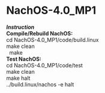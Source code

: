 # NachOS-4.0_MP1  </br>
***Instruction***  </br>
**Compile/Rebuild NachOS:**  </br>
    cd NachOS-4.0_MP1/code/build.linux  </br>
    make clean  </br>
    make  </br>
**Test NachOS:**  </br>
    cd NachOS-4.0_MP1/code/test  </br>
    make clean  </br>
    make halt  </br>
    ../build.linux/nachos -e halt  </br>
